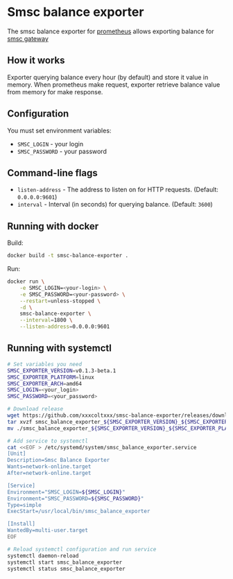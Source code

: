 # Smsc balance exporter

The smsc balance exporter for [prometheus](https://prometheus.io) allows exporting balance for [smsc gateway](https://smsc.ru)

## How it works
Exporter querying balance every hour (by default) and store it value in memory.
When prometheus make request, exporter retrieve balance value from memory for make response.

## Configuration
You must set environment variables:

* `SMSC_LOGIN` - your login
* `SMSC_PASSWORD` - your password

## Command-line flags

* `listen-address` - The address to listen on for HTTP requests. (Default: `0.0.0.0:9601`)
* `interval` - Interval (in seconds) for querying balance. (Default: `3600`)

## Running with docker

Build:

```sh
docker build -t smsc-balance-exporter .
```

Run:

```sh
docker run \
    -e SMSC_LOGIN=<your-login> \
    -e SMSC_PASSWORD=<your-password> \
    --restart=unless-stopped \
    -d \
    smsc-balance-exporter \
    --interval=1800 \
    --listen-address=0.0.0.0:9601
```

## Running with systemctl

```sh
# Set variables you need
SMSC_EXPORTER_VERSION=v0.1.3-beta.1
SMSC_EXPORTER_PLATFORM=linux
SMSC_EXPORTER_ARCH=amd64
SMSC_LOGIN=<your_login>
SMSC_PASSWORD=<your_password>

# Download release
wget https://github.com/xxxcoltxxx/smsc-balance-exporter/releases/download/${SMSC_EXPORTER_VERSION}/smsc_balance_exporter_${SMSC_EXPORTER_VERSION}_${SMSC_EXPORTER_PLATFORM}_${SMSC_EXPORTER_ARCH}.tar.gz
tar xvzf smsc_balance_exporter_${SMSC_EXPORTER_VERSION}_${SMSC_EXPORTER_PLATFORM}_${SMSC_EXPORTER_ARCH}.tar.gz
mv ./smsc_balance_exporter_${SMSC_EXPORTER_VERSION}_${SMSC_EXPORTER_PLATFORM}_${SMSC_EXPORTER_ARCH} /usr/local/bin/smsc_balance_exporter

# Add service to systemctl
cat <<EOF > /etc/systemd/system/smsc_balance_exporter.service
[Unit]
Description=Smsc Balance Exporter
Wants=network-online.target
After=network-online.target

[Service]
Environment="SMSC_LOGIN=${SMSC_LOGIN}"
Environment="SMSC_PASSWORD=${SMSC_PASSWORD}"
Type=simple
ExecStart=/usr/local/bin/smsc_balance_exporter

[Install]
WantedBy=multi-user.target
EOF

# Reload systemctl configuration and run service
systemctl daemon-reload
systemctl start smsc_balance_exporter
systemctl status smsc_balance_exporter
```
